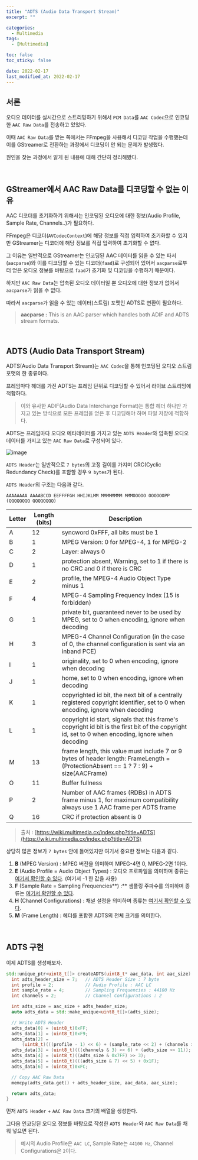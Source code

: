 ```yaml
---
title: "ADTS (Audio Data Transport Stream)"
excerpt: ""

categories:
  - Multimedia
tags:
  - [Multimedia]

toc: false
toc_sticky: false

date: 2022-02-17
last_modified_at: 2022-02-17
---
```


## 서론

오디오 데이터를 실시간으로 스트리밍하기 위해서 `PCM Data`를 `AAC Codec`으로 인코딩한 `AAC Raw Data`를 전송하고 있었다.

이때 `AAC Raw Data`를 받는 쪽에서는 FFmpeg을 사용해서 디코딩 작업을 수행했는데 이를 GStreamer로 전환하는 과정에서 디코딩이 안 되는 문제가 발생했다.

원인을 찾는 과정에서 알게 된 내용에 대해 간단히 정리해봤다.

<br>

## GStreamer에서 AAC Raw Data를 디코딩할 수 없는 이유

AAC 디코더를 초기화하기 위해서는 인코딩된 오디오에 대한 정보(Audio Profile, Sample Rate, Channels..)가 필요하다.

FFmpeg은 디코더(`AVCodecContext`)에 해당 정보를 직접 입력하여 초기화할 수 있지만 GStreamer는 디코더에 해당 정보를 직접 입력하여 초기화할 수 없다.

그 이유는 일반적으로 GStreamer는 인코딩된 AAC 데이터를 읽을 수 있는 파서(`aacparse`)와 이를 디코딩할 수 있는 디코더(`faad`)로 구성되어 있어서 `aacparse`로부터 얻은 오디오 정보를 바탕으로 `faad`가 초기화 및 디코딩을 수행하기 때문이다.

하지만 `AAC Raw Data`는 압축된 오디오 데이터일 뿐 오디오에 대한 정보가 없어서 `aacparse`가 읽을 수 없다.

따라서 `aacparse`가 읽을 수 있는 데이터(스트림) 포맷인 ADTS로 변환이 필요하다.

> **aacparse :** This is an AAC parser which handles both ADIF and ADTS stream formats.

<br>

## ADTS (Audio Data Transport Stream)

ADTS(Audio Data Transport Stream)는 `AAC Codec`을 통해 인코딩된 오디오 스트림 포맷의 한 종류이다.

프레임마다 헤더를 가진 ADTS는 프레임 단위로 디코딩할 수 있어서 라이브 스트리밍에 적합하다.

> 이와 유사한 ADIF(Audio Data Interchange Format)는 통합 헤더 하나만 가지고 있는 방식으로 모든 프레임을 얻은 후 디코딩해야 하며 파일 저장에 적합하다.

ADTS는 프레임마다 오디오 메타데이터를 가지고 있는 `ADTS Header`와 압축된 오디오 데이터를 가지고 있는 `AAC Raw Data`로 구성되어 있다.

![image](https://user-images.githubusercontent.com/34677157/154530385-a4f662e6-e81b-4ff3-893e-e40c45a4ebf5.png)

`ADTS Header`는 일반적으로 `7 bytes`의 고정 길이를 가지며 CRC(Cyclic Redundancy Check)를 포함할 경우 `9 bytes`가 된다.

`ADTS Header`의 구조는 다음과 같다.

```
AAAAAAAA AAAABCCD EEFFFFGH HHIJKLMM MMMMMMMM MMMOOOOO OOOOOOPP (QQQQQQQQ QQQQQQQQ)
```

| Letter | Length (bits) | Description |
| --- | --- | --- |
| A | 12 | syncword 0xFFF, all bits must be 1 |
| B | 1 | MPEG Version: 0 for MPEG-4, 1 for MPEG-2 |
| C | 2 | Layer: always 0 |
| D | 1 | protection absent, Warning, set to 1 if there is no CRC and 0 if there is CRC |
| E | 2 | profile, the MPEG-4 Audio Object Type minus 1 |
| F | 4 | MPEG-4 Sampling Frequency Index (15 is forbidden) |
| G | 1 | private bit, guaranteed never to be used by MPEG, set to 0 when encoding, ignore when decoding |
| H | 3 | MPEG-4 Channel Configuration (in the case of 0, the channel configuration is sent via an inband PCE) |
| I | 1 | originality, set to 0 when encoding, ignore when decoding |
| J | 1 | home, set to 0 when encoding, ignore when decoding |
| K | 1 | copyrighted id bit, the next bit of a centrally registered copyright identifier, set to 0 when encoding, ignore when decoding |
| L | 1 | copyright id start, signals that this frame's copyright id bit is the first bit of the copyright id, set to 0 when encoding, ignore when decoding |
| M | 13 | frame length, this value must include 7 or 9 bytes of header length: FrameLength = (ProtectionAbsent == 1 ? 7 : 9) + size(AACFrame) |
| O | 11 | Buffer fullness |
| P | 2 | Number of AAC frames (RDBs) in ADTS frame minus 1, for maximum compatibility always use 1 AAC frame per ADTS frame |
| Q | 16 | CRC if protection absent is 0 |

> 출처 : [https://wiki.multimedia.cx/index.php?title=ADTS](https://wiki.multimedia.cx/index.php?title=ADTS)

상당히 많은 정보가 `7 bytes` 안에 들어있지만 여기서 중요한 정보는 다음과 같다.

1. **B** (MPEG Version) : MPEG 버전을 의미하며 MPEG-4면 0, MPEG-2면 1이다. 
2. **E** (Audio Profile = Audio Object Types) : 오디오 프로파일을 의미하며 종류는 [여기서 확인할 수 있다](https://wiki.multimedia.cx/index.php/MPEG-4_Audio#Audio_Object_Types). (여기서 -1 한 값을 사용)
3. **F** (Sample Rate = Sampling Frequencies**) :** 샘플링 주파수를 의미하며 종류는 [여기서 확인할 수 있다](https://wiki.multimedia.cx/index.php/MPEG-4_Audio#Sampling_Frequencies).
4. **H** (Channel Configurations) : 채널 설정을 의미하며 종류는 [여기서 확인할 수 있다](https://wiki.multimedia.cx/index.php/MPEG-4_Audio#Channel_Configurations).
5. **M** (Frame Length) : 헤더를 포함한 ADTS의 전체 크기를 의미한다.

<br>

## ADTS 구현

이제 ADTS를 생성해보자.

```cpp
std::unique_ptr<uint8_t[]> createADTS(uint8_t* aac_data, int aac_size) {
  int adts_header_size = 7;   // ADTS Header Size : 7 byte
  int profile = 2;            // Audio Profile : AAC LC
  int sample_rate = 4;        // Sampling Frequencies : 44100 Hz
  int channels = 2;           // Channel Configurations : 2

  int adts_size = aac_size + adts_header_size;
  auto adts_data = std::make_unique<uint8_t[]>(adts_size);

  // Write ADTS Header
  adts_data[0] = (uint8_t)0xFF;
  adts_data[1] = (uint8_t)0xF9;
  adts_data[2] =
      (uint8_t)(((profile - 1) << 6) + (sample_rate << 2) + (channels >> 2));
  adts_data[3] = (uint8_t)(((channels & 3) << 6) + (adts_size >> 11));
  adts_data[4] = (uint8_t)((adts_size & 0x7FF) >> 3);
  adts_data[5] = (uint8_t)(((adts_size & 7) << 5) + 0x1F);
  adts_data[6] = (uint8_t)0xFC;

  // Copy AAC Raw Data
  memcpy(adts_data.get() + adts_header_size, aac_data, aac_size);

  return adts_data;
}
```

먼저 `ADTS Header` + `AAC Raw Data` 크기의 배열을 생성한다.

그다음 인코딩된 오디오 정보를 바탕으로 작성한 `ADTS Header`와 `AAC Raw Data`를 채워 넣으면 된다. 

> 예시의 Audio Profile은 `AAC LC`, Sample Rate는 `44100 Hz`, Channel Configurations은 `2`이다.

<br>